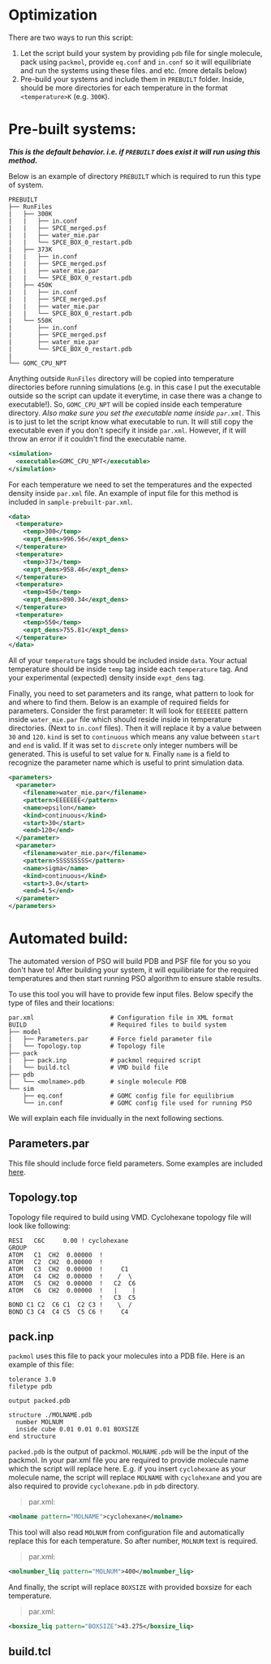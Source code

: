 # Optimization

There are two ways to run this script:
1. Let the script build your system by providing `pdb` file for single molecule, pack using `packmol`, provide `eq.conf` and `in.conf` so it will equilibriate and run the systems using these files. and etc. (more details below)
2. Pre-build your systems and include them in `PREBUILT` folder. Inside, should be more directories for each temperature in the format `<temperature>K` (e.g. `300K`).

# Pre-built systems:
___This is the default behavior. i.e. if `PREBUILT` does exist it will run using this method.___

Below is an example of directory `PREBUILT` which is required to run this type of system.
```
PREBUILT
├── RunFiles
|   ├── 300K
|   |   ├── in.conf
|   |   ├── SPCE_merged.psf
|   |   ├── water_mie.par
|   |   └── SPCE_BOX_0_restart.pdb
|   ├── 373K
|   |   ├── in.conf
|   |   ├── SPCE_merged.psf
|   |   ├── water_mie.par
|   |   └── SPCE_BOX_0_restart.pdb
|   ├── 450K
|   |   ├── in.conf
|   |   ├── SPCE_merged.psf
|   |   ├── water_mie.par
|   |   └── SPCE_BOX_0_restart.pdb
|   └── 550K
|       ├── in.conf
|       ├── SPCE_merged.psf
|       ├── water_mie.par
|       └── SPCE_BOX_0_restart.pdb
|
└── GOMC_CPU_NPT
```

Anything outside `RunFiles` directory will be copied into temperature directories before running simulations (e.g. in this case I put the executable outside so the script can update it everytime, in case there was a change to executable!). So, `GOMC_CPU_NPT` will be copied inside each temperature directory. _Also make sure you set the executable name inside `par.xml`_. This is to just to let the script know what executable to run. It will still copy the executable even if you don't specify it inside `par.xml`. However, if it will throw an error if it couldn't find the executable name.
```xml
<simulation>
  <executable>GOMC_CPU_NPT</executable>
</simulation>
```

For each temperature we need to set the temperatures and the expected density inside `par.xml` file. An example of input file for this method is included in `sample-prebuilt-par.xml`.
```xml
<data>
  <temperature>
    <temp>300</temp>
    <expt_dens>996.56</expt_dens>
  </temperature>
  <temperature>
    <temp>373</temp>
    <expt_dens>958.46</expt_dens>
  </temperature>
  <temperature>
    <temp>450</temp>
    <expt_dens>890.34</expt_dens>
  </temperature>
  <temperature>
    <temp>550</temp>
    <expt_dens>755.81</expt_dens>
  </temperature>
</data>
```
All of your `temperature` tags should be included inside `data`. Your actual temperature should be inside `temp` tag inside each `temperature` tag. And your experimental (expected) density inside `expt_dens` tag.

Finally, you need to set parameters and its range, what pattern to look for and where to find them.
Below is an example of required fields for parameters.
Consider the first parameter: It will look for `EEEEEEE` pattern inside `water_mie.par` file which should reside inside in temperature directories. (Next to `in.conf` files). Then it will replace it by a value between `30` and `120`. `kind` is set to `continuous` which means any value between `start` and `end` is valid. If it was set to `discrete` only integer numbers will be generated. This is useful to set value for `N`. Finally `name` is a field to recognize the parameter name which is useful to print simulation data.
```xml
<parameters>
  <parameter>
    <filename>water_mie.par</filename>
    <pattern>EEEEEEE</pattern>
    <name>epsilon</name>
    <kind>continuous</kind>
    <start>30</start>
    <end>120</end>
  </parameter>
  <parameter>
    <filename>water_mie.par</filename>
    <pattern>SSSSSSSSS</pattern>
    <name>sigma</name>
    <kind>continuous</kind>
    <start>3.0</start>
    <end>4.5</end>
  </parameter>
</parameters>
```

# Automated build:
The automated version of PSO will build PDB and PSF file for you so you don't have to!
After building your system, it will equilibriate for the required temperatures and then start running PSO algorithm to ensure stable results.

To use this tool you will have to provide few input files. Below specify the type of files and their locations:
```
par.xml                     # Configuration file in XML format
BUILD                       # Required files to build system
├── model
|   ├── Parameters.par      # Force field parameter file
|   └── Topology.top        # Topology file
├── pack
|   ├── pack.inp            # packmol required script
|   └── build.tcl           # VMD build file
├── pdb
|   └── <molname>.pdb       # single molecule PDB
└── sim
    ├── eq.conf             # GOMC config file for equilibrium
    └── in.conf             # GOMC config file used for running PSO
```

We will explain each file invidually in the next following sections.
## Parameters.par
This file should include force field parameters. Some examples are included [here](https://github.com/GOMC-WSU/GOMC_Examples/tree/master/common).

## Topology.top
Topology file required to build using VMD. Cyclohexane topology file will look like following:
```
RESI   C6C     0.00	! cyclohexane
GROUP
ATOM   C1  CH2  0.00000  ! 
ATOM   C2  CH2  0.00000  !    
ATOM   C3  CH2  0.00000  !     C1
ATOM   C4  CH2  0.00000  !    /  \
ATOM   C5  CH2  0.00000  !   C2  C6
ATOM   C6  CH2  0.00000  !   |    | 
                         !   C3  C5
BOND C1 C2  C6 C1  C2 C3 !    \  /
BOND C3 C4  C4 C5  C5 C6 !     C4   
```

## pack.inp
`packmol` uses this file to pack your molecules into a PDB file. Here is an example of this file:
```
tolerance 3.0
filetype pdb

output packed.pdb

structure ./MOLNAME.pdb
  number MOLNUM
  inside cube 0.01 0.01 0.01 BOXSIZE
end structure
```
`packed.pdb` is the output of packmol. `MOLNAME.pdb` will be the input of the packmol. In your par.xml file you are required to provide molecule name which the script will replace here. E.g. if you insert `cyclohexane` as your molecule name, the script will replace `MOLNAME` with `cyclohexane` and you are also required to provide `cyclohexane.pdb` in `pdb` directory.

> par.xml:
```xml
<molname pattern="MOLNAME">cyclohexane</molname>
```

This tool will also read `MOLNUM` from configuration file and automatically replace this for each temperature. So after number, `MOLNUM` text is required.

> par.xml:
```xml
<molnumber_liq pattern="MOLNUM">400</molnumber_liq>
```
And finally, the script will replace `BOXSIZE` with provided boxsize for each temperature.

> par.xml:
```xml
<boxsize_liq pattern="BOXSIZE">43.275</boxsize_liq>
```

## build.tcl
